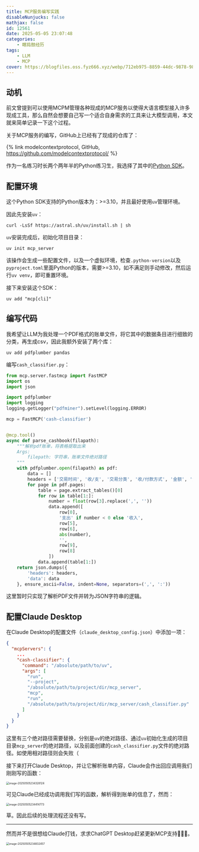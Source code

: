 ```yaml
---
title: MCP服务编写实践
disableNunjucks: false
mathjax: false
id: 12561
date: 2025-05-05 23:07:48
categories:
    - 瞎捣鼓经历
tags:
    - LLM
    - MCP
cover: https://blogfiles.oss.fyz666.xyz/webp/712eb975-8859-44dc-9878-985f2775b0d9.webp
---
```


## 动机

前文曾提到可以使用MCPM管理各种现成的MCP服务以使得大语言模型接入许多现成工具，那么自然会想要自己写一个适合自身需求的工具来让大模型调用，本文就来简单记录一下这个过程。

关于MCP服务的编写，GitHub上已经有了现成的仓库了：

{% link modelcontextprotocol, GitHub, https://github.com/modelcontextprotocol/ %}

作为一名练习时长两个两年半的Python练习生，我选择了其中的[Python SDK](https://github.com/modelcontextprotocol/python-sdk)。

## 配置环境

这个Python SDK支持的Python版本为：>=3.10，并且最好使用`uv`管理环境。

因此先安装`uv`：

```shell
curl -LsSf https://astral.sh/uv/install.sh | sh
```

`uv`安装完成后，初始化项目目录：

```shell
uv init mcp_server
```

该操作会生成一些配置文件，以及一个虚拟环境，检查`.python-version`以及`pyproject.toml`里面Python的版本，需要>=3.10，如不满足则手动修改，然后运行`uv venv`，即可重置环境。

接下来安装这个SDK：

```shell
uv add "mcp[cli]"
```

## 编写代码

我希望让LLM为我处理一个PDF格式的账单文件，将它其中的数据条目进行细致的分类，再生成csv，因此我额外安装了两个库：

```shell
uv add pdfplumber pandas
```

编写`cash_classifier.py`：

```python
from mcp.server.fastmcp import FastMCP
import os
import json

import pdfplumber
import logging
logging.getLogger("pdfminer").setLevel(logging.ERROR)

mcp = FastMCP('cash-classifier')


@mcp.tool()
async def parse_cashbook(filapath):
    """解析pdf账单，将表格提取出来
    Args:
        filepath: 字符串，账单文件绝对路径
    """
    with pdfplumber.open(filapath) as pdf:
        data = []
        headers = ['交易时间', '收/支', '交易分类', '收/付款方式', '金额', '流水归属', '交易对方', '备注']
        for page in pdf.pages:
            table = page.extract_tables()[0]
            for row in table[1:]:
                number = float(row[3].replace(',', ''))
                data.append([
                    row[0],
                    '支出' if number < 0 else '收入',
                    row[5],
                    row[6],
                    abs(number),
                    '',
                    row[9],
                    row[8]
                ])
            data.append(table[1:])
    return json.dumps({
        'headers': headers,
        'data': data
    }, ensure_ascii=False, indent=None, separators=(',', ':'))

```

这里暂时只实现了解析PDF文件并转为JSON字符串的逻辑。

## 配置Claude Desktop

在Claude Desktop的配置文件（`claude_desktop_config.json`）中添加一项：

```json
{
  "mcpServers": {
    ...
    "cash-classifier": {
      "command": "/absolute/path/to/uv",
      "args": [
        "run",
        "--project",
        "/absolute/path/to/project/dir/mcp_server",
        "mcp",
        "run",
        "/absolute/path/to/project/dir/mcp_server/cash_classifier.py"
      ]
    }
  }
}
```

这里有三个绝对路径需要替换，分别是`uv`的绝对路径、通过`uv`初始化生成的项目目录`mcp_server`的绝对路径，以及前面创建的`cash_classifier.py`文件的绝对路径。如使用相对路径则会失败（

接下来打开Claude Desktop，并让它解析账单内容，Claude会作出回应调用我们刚刚写的函数：

<img src="https://blogfiles.oss.fyz666.xyz/png/9dda4212-0a0a-4d99-9354-6c1797bf03b0.png" alt="image-20250505234328124" style="zoom:50%;" />

可见Claude已经成功调用我们写的函数，解析得到账单的信息了，然而：

<img src="https://blogfiles.oss.fyz666.xyz/png/17ddfcea-7891-45ae-b213-946c9a95ef7b.png" alt="image-20250505234414773" style="zoom:50%;" />

草。因此后续的处理流程还没有写。

---

然而并不是很想给Claude打钱，求求ChatGPT Desktop赶紧更新MCP支持🙏🙏🙏。

<img src="https://blogfiles.oss.fyz666.xyz/png/02965303-13e0-4698-9713-4559fa9eb418.png" alt="image-20250505234832457" style="zoom:50%;" />
